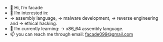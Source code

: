 - 👋 Hi, I’m facade
- 👀 I’m interested in:
-  
	-> assembly language, 
	-> malware development, 
	-> reverse engineering and 
	-> ethical hacking.
- 🌱 I’m currently learning: 
	-> x86_64 assembly language.
- 📫 you can reach me through email: facade099@gmail.com

<!---
facade099/facade099 is a ✨ special ✨ repository because its `README.md` (this file) appears on your GitHub profile.
You can click the Preview link to take a look at your changes.
--->

